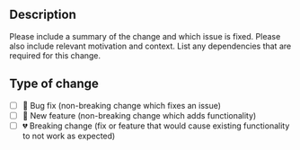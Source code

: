 ## Description

Please include a summary of the change and which issue is fixed. Please also include relevant motivation and context. List any dependencies that are required for this change.

## Type of change

- [ ] 🐛 Bug fix (non-breaking change which fixes an issue)
- [ ] 🎉 New feature (non-breaking change which adds functionality)
- [ ] 💔 Breaking change (fix or feature that would cause existing functionality to not work as expected)
